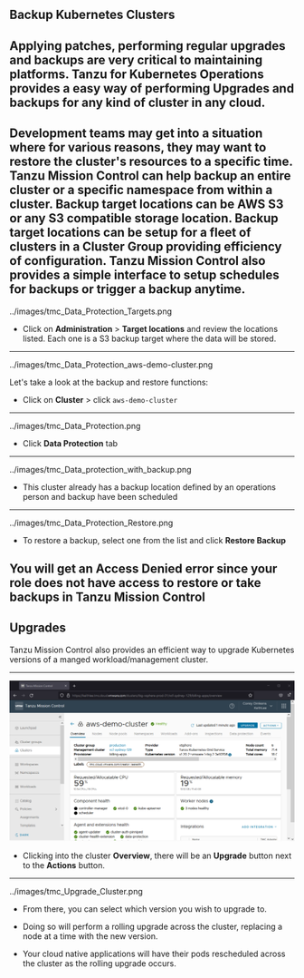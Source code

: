 ## Backup Kubernetes Clusters
Applying patches, performing regular upgrades and backups are very critical to maintaining platforms. Tanzu for Kubernetes Operations provides a easy way of performing Upgrades and backups for any kind of cluster in any cloud.
---
Development teams may get into a situation where for various reasons, they may want to restore the cluster's resources to a specific time.  Tanzu Mission Control can help backup an entire cluster or a specific namespace from within a cluster. Backup target locations can be AWS S3 or any S3 compatible storage location. Backup target locations can be setup for a fleet of clusters in a Cluster Group providing efficiency of configuration. Tanzu Mission Control also provides a simple interface to setup schedules for backups or trigger a backup anytime.
---
../images/tmc_Data_Protection_Targets.png

- Click on **Administration** > **Target locations** and review the locations listed.  Each one is a S3 backup target where the data will be stored.

---
../images/tmc_Data_Protection_aws-demo-cluster.png

Let's take a look at the backup and restore functions:

- Click on **Cluster** > click `aws-demo-cluster` 
---
../images/tmc_Data_Protection.png

- Click **Data Protection** tab 

---
../images/tmc_Data_protection_with_backup.png

- This cluster already has a backup location defined by an operations person and backup have been scheduled

---
../images/tmc_Data_Protection_Restore.png

- To restore a backup, select one from the list and click **Restore Backup**

You will get an Access Denied error since your role does not have access to restore or take backups in Tanzu Mission Control
---
## Upgrades

Tanzu Mission Control also provides an efficient way to upgrade Kubernetes versions of a manged workload/management cluster.

---

![Tanzu Kubernetes Grid Upgrade](../images/tmc_Upgrade_Cluster_Button.png)
- Clicking into the cluster **Overview**, there will be an **Upgrade** button next to the **Actions** button.

---
../images/tmc_Upgrade_Cluster.png

- From there, you can select which version you wish to upgrade to.

- Doing so will perform a rolling upgrade across the cluster, replacing a node at a time with the new version.

- Your cloud native applications will have their pods rescheduled across the cluster as the rolling upgrade occurs.

